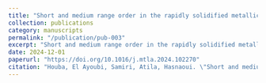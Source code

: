 ```yaml
---
title: "Short and medium range order in the rapidly solidified metallic liquid Ta: Atomic packing, connection modes, and pressure effect"
collection: publications
category: manuscripts
permalink: "/publication/pub-003"
excerpt: "Short and medium range order in the rapidly solidified metallic liquid Ta: Atomic packing, connection modes, and pressure effect"
date: 2024-12-01
paperurl: "https://doi.org/10.1016/j.mtla.2024.102270"
citation: "Houba, El Ayoubi, Samiri, Atila, Hasnaoui. \"Short and medium range order in the rapidly solidified metallic liquid Ta: Atomic packing, connection modes, and pressure effect.\" <i>Materialia</i>. 38()."
---
```



